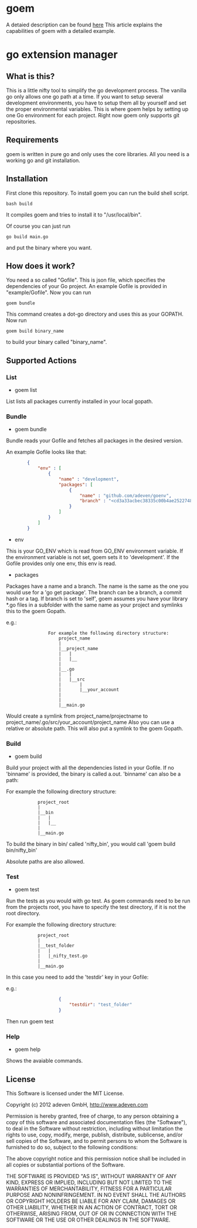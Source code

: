 goem
====

A detaied description can be found [here](http://big-elephants.com/2013-09/goem-the-missing-go-extension-manager/)
This article explains the capabilities of goem with a detailed example.

# go extension manager

## What is this?

This is a little nifty tool to simplify the go development process.
The vanilla go only allows one go path at a time. If you want to setup
several development environments, you have to setup them all by yourself
and set the proper environmental variables.
This is where goem helps by setting up one Go environment for each project.
Right now goem only supports git repositories.

## Requirements

goem is written in pure go and only uses the core libraries.
All you need is a working go and git installation.

## Installation
First clone this repository.
To install goem you can run the build shell script.

```
bash build
```

It compiles goem and tries to install it to "/usr/local/bin".

Of course you can just run
```
go build main.go
```
and put the binary where you want.

## How does it work?

You need a so called "Gofile". This is json file, which specifies the dependencies of
your Go project. An example Gofile is provided in "example/Gofile".
Now you can run
```
goem bundle
```

This command creates a dot-go directory and uses this as your GOPATH.
Now run
```
goem build binary_name
```
to build your binary called "binary_name".

## Supported Actions

### List

* goem list

List lists all packages currently installed in your local gopath.

### Bundle

* goem bundle

Bundle reads your Gofile and fetches all packages in the desired version.

An example Gofile looks like that:

```json
        {
            "env" : [
                {
                    "name" : "development",
                    "packages": [
                        {
                            "name" : "github.com/adeven/goenv",
                            "branch" : "<cd3a33acbec38335c00b4ae252274827893d4e5b"
                        }
                    ]
                }
            ]
        }
```

* env

This is your GO_ENV which is read from GO_ENV environment variable.
If the environment variable is not set, goem sets it to 'development'.
If the Gofile provides only one env, this env is read.

* packages

Packages have a name and a branch. The name is the same as the one
you would use for a 'go get package'. The branch can be a branch,
a commit hash or a tag.
If branch is set to 'self', goem assumes you have your library *.go
files in a subfolder with the same name as your project and symlinks this
to the goem Gopath.

e.g.:

```
                For example the following directory structure:
                    project_name
                    |
                    |__project_name
                    |   |
                    |   |__
                    |
                    |__.go
                    |   |
                    |   |__src
                    |       |
                    |       |__your_account
                    |
                    |
                    |__main.go

```

Would create a symlink from project_name/projectname to
project_name/.go/src/your_account/project_name
Also you can use a relative or absolute path. This will also put a symlink to
the goem Gopath.

### Build

* goem build

Build your project with all the dependencies listed in your Gofile.
If no 'binname' is provided, the binary is called a.out.
'binname' can also be a path:

For example the following directory structure:

```
            project_root
            |
            |__bin
            |   |
            |   |__
            |
            |__main.go

```

To build the binary in bin/ called 'nifty_bin', you would call
'goem build bin/nifty_bin'

Absolute paths are also allowed.

### Test

* goem test

Run the tests as you would with go test.
As goem commands need to be run from the projects root,
you have to specify the test directory, if it is not the root directory.

For example the following directory structure:

```
            project_root
            |
            |__test_folder
            |   |
            |   |_nifty_test.go
            |
            |__main.go

```
In this case you need to add the 'testdir' key in your Gofile:

e.g.:

```json
                    {
                        "testdir": "test_folder"
                    }
```

Then run goem test

### Help

* goem help

Shows the avaiable commands.


## License

This Software is licensed under the MIT License.

Copyright (c) 2012 adeven GmbH, 
http://www.adeven.com

Permission is hereby granted, free of charge, to any person obtaining
a copy of this software and associated documentation files (the
"Software"), to deal in the Software without restriction, including
without limitation the rights to use, copy, modify, merge, publish,
distribute, sublicense, and/or sell copies of the Software, and to
permit persons to whom the Software is furnished to do so, subject to
the following conditions:

The above copyright notice and this permission notice shall be
included in all copies or substantial portions of the Software.

THE SOFTWARE IS PROVIDED "AS IS", WITHOUT WARRANTY OF ANY KIND,
EXPRESS OR IMPLIED, INCLUDING BUT NOT LIMITED TO THE WARRANTIES OF
MERCHANTABILITY, FITNESS FOR A PARTICULAR PURPOSE AND
NONINFRINGEMENT. IN NO EVENT SHALL THE AUTHORS OR COPYRIGHT HOLDERS BE
LIABLE FOR ANY CLAIM, DAMAGES OR OTHER LIABILITY, WHETHER IN AN ACTION
OF CONTRACT, TORT OR OTHERWISE, ARISING FROM, OUT OF OR IN CONNECTION
WITH THE SOFTWARE OR THE USE OR OTHER DEALINGS IN THE SOFTWARE.

